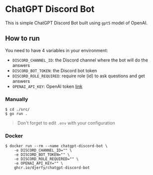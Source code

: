 # ChatGPT Discord Bot

This is simple ChatGPT Discord Bot built using `gpt5` model of OpenAI.

## How to run

You need to have 4 variables in your environment:

* `DISCORD_CHANNEL_ID`: the Discord channel where the bot will do the answers
* `DISCORD_BOT_TOKEN`: the Discord bot token
* `DISCORD_ROLE_REQUIRED`: require role (id) to ask questions and get answers
* `OPENAI_API_KEY`: OpenAI token [link](https://platform.openai.com/account/api-keys)

### Manually

```
$ cd ./src/
$ go run .
```

> Don't forget to edit `.env` with your configuration

### Docker

```text
$ docker run --rm --name chatgpt-discord-bot \
    -e DISCORD_CHANNEL_ID="" \
    -e DISCORD_BOT_TOKEN="" \
    -e DISCORD_ROLE_REQUIRED="" \
    -e OPENAI_API_KEY="" \
    ghcr.io/djerfy/chatgpt-discord-bot
```
